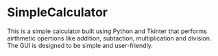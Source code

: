 # SimpleCalculator
This is a simple calculator built using Python and Tkinter that performs airthmetic opertions like addition, subtaction, multiplication and division. The GUI is designed to be simple and user-friendly.

